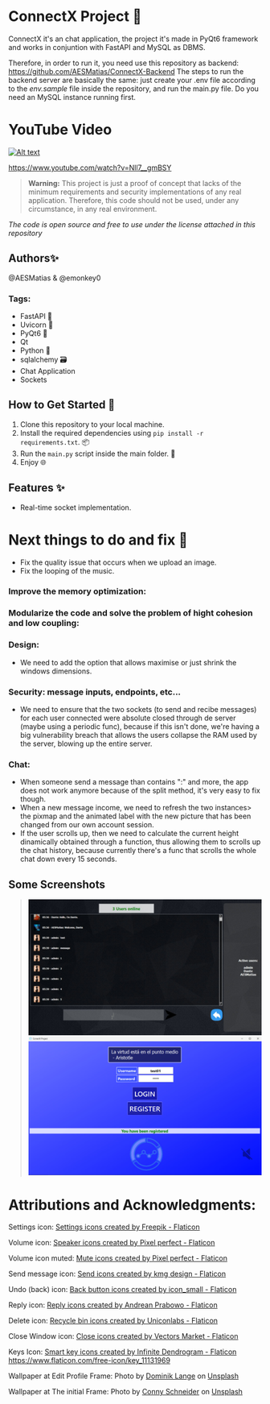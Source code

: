 # ConnectX Project 🚀
ConnectX it's an chat application, the project it's made in PyQt6 framework and works in conjuntion with FastAPI and MySQL as DBMS.

Therefore, in order to run it, you need use this repository as backend:
https://github.com/AESMatias/ConnectX-Backend
The steps to run the backend server are basically the same: just create your .env file according to the *env.sample* file inside the repository, and run the main.py file. Do you need an MySQL instance running first. 

# YouTube Video
[![Alt text](https://img.youtube.com/vi/Nll7__gmBSY/0.jpg)](https://www.youtube.com/watch?v=Nll7__gmBSY)

https://www.youtube.com/watch?v=Nll7__gmBSY

> **Warning:** This project is just a proof of concept that lacks of the minimum requirements and security implementations of any real application. Therefore, this code should not be used, under any circumstance, in any real environment.

*The code is open source and free to use under the license attached in this repository* 
## Authors✨
@AESMatias & @emonkey0

### Tags:
- FastAPI 🚄
- Uvicorn 🐍
- PyQt6 🐉
- Qt
- Python 🐉
- sqlalchemy 🗃️
- Chat Application
- Sockets

## How to Get Started 🌟
1. Clone this repository to your local machine.
2. Install the required dependencies using `pip install -r requirements.txt`. 📦
3. Run the `main.py` script inside the main folder. 🏃
4. Enjoy 🌐

## Features ✨
- Real-time socket implementation.

# Next things to do and fix 🚀
- Fix the quality issue that occurs when we upload an image.
- Fix the looping of the music.
### Improve the memory optimization:

### Modularize the code and solve the problem of hight cohesion and low coupling:

### Design:
- We need to add the option that allows maximise or just shrink the windows dimensions.

### Security: message inputs, endpoints, etc...
- We need to ensure that the two sockets (to send and recibe messages) for each user connected were absolute closed through de server (maybe using a periodic func), because if this isn't done, we're having a big vulnerability breach that allows the users collapse the RAM used by the server, blowing up the entire server.

### Chat:
- When someone send a message than contains ":" and more, the app does not work anymore
because of the split method, it's very easy to fix though.
- When a new message income, we need to refresh the two instances> the pixmap and the animated label with the new picture that has been changed from our own account session.
- If the user scrolls up, then we need to calculate the current height
dinamically obtained through a function, thus allowing them to scrolls up the
chat history, because currently there's a func that scrolls the whole chat down
every 15 seconds.

## Some Screenshots

>![Screenshot 2](images/screenshot_1.jpg)
>![Screenshot 2](images/screenshot_2.jpg) 


# Attributions and Acknowledgments:
Settings icon: <a href="https://www.flaticon.com/free-icons/settings" title="settings icons">Settings icons created by Freepik - Flaticon</a>

Volume icon: <a href="https://www.flaticon.com/free-icons/speaker" title="speaker icons">Speaker icons created by Pixel perfect - Flaticon</a>

Volume icon muted: <a href="https://www.flaticon.com/free-icons/mute" title="mute icons">Mute icons created by Pixel perfect - Flaticon</a>

Send message icon: <a href="https://www.flaticon.com/free-icons/send" title="send icons">Send icons created by kmg design - Flaticon</a>

Undo (back) icon: <a href="https://www.flaticon.com/free-icons/back-button" title="back button icons">Back button icons created by icon_small - Flaticon</a>

Reply icon: <a href="https://www.flaticon.com/free-icons/reply" title="reply icons">Reply icons created by Andrean Prabowo - Flaticon</a>

Delete icon: <a href="https://www.flaticon.com/free-icons/recycle-bin" title="recycle bin icons">Recycle bin icons created by Uniconlabs - Flaticon</a>

Close Window icon: <a href="https://www.flaticon.com/free-icons/close" title="close icons">Close icons created by Vectors Market - Flaticon</a>

Keys Icon: <a href="https://www.flaticon.com/free-icons/smart-key" title="smart key icons">Smart key icons created by Infinite Dendrogram - Flaticon</a> https://www.flaticon.com/free-icon/key_11131969

Wallpaper at Edit Profile Frame: Photo by <a href="https://unsplash.com/@the_real_napster?utm_content=creditCopyText&utm_medium=referral&utm_source=unsplash">Dominik Lange</a> on <a href="https://unsplash.com/photos/blue-parrot-standing-on-brown-tree-branch-Lej_oqHljbk?utm_content=creditCopyText&utm_medium=referral&utm_source=unsplash">Unsplash</a>

Wallpaper at The initial Frame: Photo by <a href="https://unsplash.com/@choys_?utm_content=creditCopyText&utm_medium=referral&utm_source=unsplash">Conny Schneider</a> on <a href="https://unsplash.com/photos/a-blue-abstract-background-with-lines-and-dots-pREq0ns_p_E?utm_content=creditCopyText&utm_medium=referral&utm_source=unsplash">Unsplash</a>
  